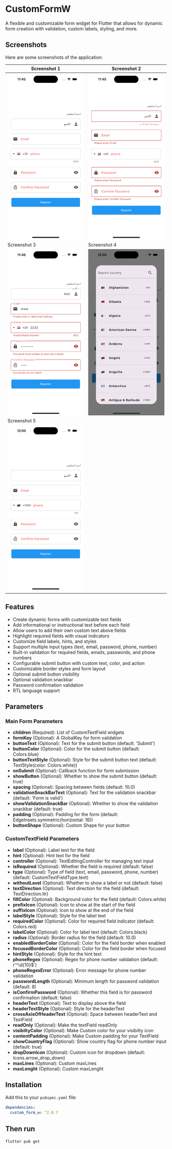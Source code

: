 # CustomFormW

A flexible and customizable form widget for Flutter that allows for dynamic form creation with validation, custom labels, styling, and more.


## Screenshots

Here are some screenshots of the application:

| Screenshot 1 | Screenshot 2 |
|-------------|-------------|
| ![Screenshot 1](screenshots/image_one.png) | ![Screenshot 2](screenshots/image_two.png) |
| Screenshot 3 | Screenshot 4 |
| ![Screenshot 3](screenshots/image_three.png) | ![Screenshot 4](screenshots/image_four.png) |
| Screenshot 5 |
| ![Screenshot 5](screenshots/image_five.png) |

## Features
- Create dynamic forms with customizable text fields
- Add informational or instructional text before each field
- Allow users to add their own custom text above fields
- Highlight required fields with visual indicators
- Customize field labels, hints, and styles
- Support multiple input types (text, email, password, phone, number)
- Built-in validation for required fields, emails, passwords, and phone numbers
- Configurable submit button with custom text, color, and action
- Customizable border styles and form layout
- Optional submit button visibility
- Optional validation snackbar
- Password confirmation validation
- RTL language support

## Parameters

### Main Form Parameters
- **children** (Required): List of CustomTextField widgets
- **formKey** (Optional): A GlobalKey<FormState> for form validation
- **buttonText** (Optional): Text for the submit button (default: 'Submit')
- **buttonColor** (Optional): Color for the submit button (default: Colors.blue)
- **buttonTextStyle** (Optional): Style for the submit button text (default: TextStyle(color: Colors.white))
- **onSubmit** (Optional): Callback function for form submission
- **showButton** (Optional): Whether to show the submit button (default: true)
- **spacing** (Optional): Spacing between fields (default: 10.0)
- **validationSnackBarText** (Optional): Text for the validation snackbar (default: 'Form is valid')
- **showValidationSnackBar** (Optional): Whether to show the validation snackbar (default: true)
- **padding** (Optional): Padding for the form (default: EdgeInsets.symmetric(horizontal: 16))
- **buttonShape** (Optional): Custom Shape for your button

### CustomTextField Parameters
- **label** (Optional): Label text for the field
- **hint** (Optional): Hint text for the field
- **controller** (Optional): TextEditingController for managing text input
- **isRequired** (Optional): Whether the field is required (default: false)
- **type** (Optional): Type of field (text, email, password, phone, number) (default: CustomTextFieldType.text)
- **withoutLavel** (Optional): Whether to show a label or not (default: false)
- **textDirection** (Optional): Text direction for the field (default: TextDirection.ltr)
- **fillColor** (Optional): Background color for the field (default: Colors.white)
- **prefixIcon** (Optional): Icon to show at the start of the field
- **suffixIcon** (Optional): Icon to show at the end of the field
- **labelStyle** (Optional): Style for the label text
- **requiredColor** (Optional): Color for required field indicator (default: Colors.red)
- **labelColor** (Optional): Color for label text (default: Colors.black)
- **radius** (Optional): Border radius for the field (default: 10.0)
- **enabledBorderColor** (Optional): Color for the field border when enabled
- **focusedBorderColor** (Optional): Color for the field border when focused
- **hintStyle** (Optional): Style for the hint text
- **phoneRegex** (Optional): Regex for phone number validation (default: r'^\d{10}$')
- **phoneRegexError** (Optional): Error message for phone number validation
- **passwordLength** (Optional): Minimum length for password validation (default: 8)
- **isConfirmPassword** (Optional): Whether this field is for password confirmation (default: false)
- **headerText** (Optional): Text to display above the field
- **headerTextStyle** (Optional): Style for the headerText
- **crossAxisOfHeaderText** (Optional): Space between headerText and TextField
- **readOnly** (Optional): Make the textField readOnly
- **visibiltyColor** (Optional): Make Custom color for your visibilty icon 
- **contentPadding** (Optional): Make Custom padding for your TextField
- **showCountryFlag** (Optional): Show country flag for phone number input (default: true)
- **dropDownIcon** (Optional): Custom icon for dropdown (default: Icons.arrow_drop_down)
- **maxLines** (Optional): Custom maxLines
- **maxLenght** (Optional): Custom maxLenght



## Installation

Add this to your `pubspec.yaml` file:

```yaml
dependencies:
  custom_form_w: ^2.0.7
```
## Then run 
`flutter pub get`

